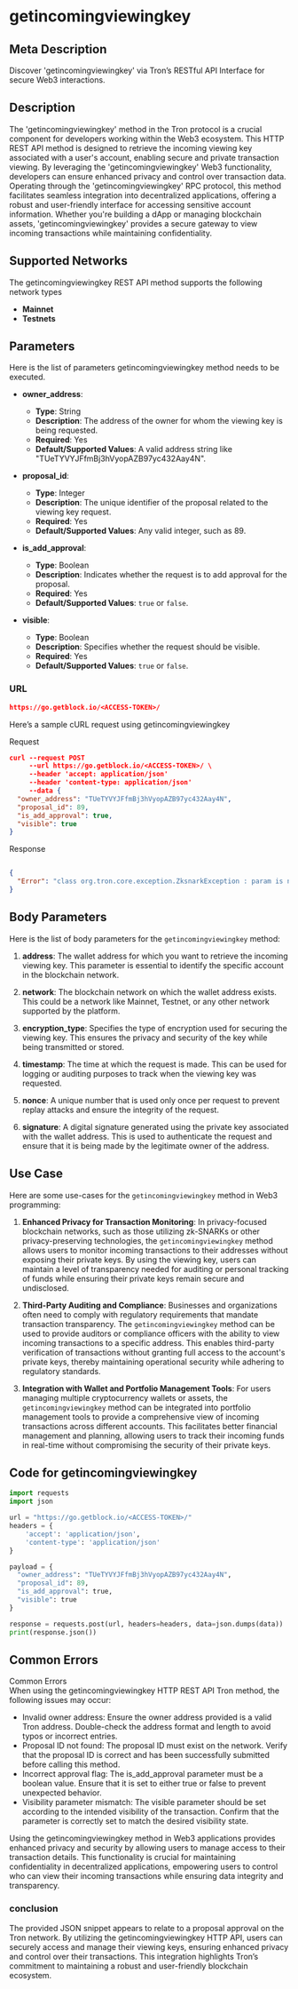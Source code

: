 # getincomingviewingkey


## Meta Description
Discover 'getincomingviewingkey' via Tron’s RESTful API Interface for secure Web3 interactions.

## Description
The 'getincomingviewingkey' method in the Tron protocol is a crucial component for developers working within the Web3 ecosystem. This HTTP REST API method is designed to retrieve the incoming viewing key associated with a user's account, enabling secure and private transaction viewing. By leveraging the 'getincomingviewingkey' Web3 functionality, developers can ensure enhanced privacy and control over transaction data. Operating through the 'getincomingviewingkey' RPC protocol, this method facilitates seamless integration into decentralized applications, offering a robust and user-friendly interface for accessing sensitive account information. Whether you're building a dApp or managing blockchain assets, 'getincomingviewingkey' provides a secure gateway to view incoming transactions while maintaining confidentiality.

## Supported Networks
The getincomingviewingkey REST API method supports the following network types
- **Mainnet**
- **Testnets**

## Parameters

Here is the list of parameters getincomingviewingkey method needs to be executed.

- **owner_address**: 
  - **Type**: String
  - **Description**: The address of the owner for whom the viewing key is being requested.
  - **Required**: Yes
  - **Default/Supported Values**: A valid address string like "TUeTYVYJFfmBj3hVyopAZB97yc432Aay4N".

- **proposal_id**: 
  - **Type**: Integer
  - **Description**: The unique identifier of the proposal related to the viewing key request.
  - **Required**: Yes
  - **Default/Supported Values**: Any valid integer, such as 89.

- **is_add_approval**: 
  - **Type**: Boolean
  - **Description**: Indicates whether the request is to add approval for the proposal.
  - **Required**: Yes
  - **Default/Supported Values**: `true` or `false`.

- **visible**: 
  - **Type**: Boolean
  - **Description**: Specifies whether the request should be visible.
  - **Required**: Yes
  - **Default/Supported Values**: `true` or `false`.

### URL
```json
https://go.getblock.io/<ACCESS-TOKEN>/
```
Here’s a sample cURL request using getincomingviewingkey

Request
```json
curl --request POST 
     --url https://go.getblock.io/<ACCESS-TOKEN>/ \
     --header 'accept: application/json' 
     --header 'content-type: application/json' 
     --data {
  "owner_address": "TUeTYVYJFfmBj3hVyopAZB97yc432Aay4N",
  "proposal_id": 89,
  "is_add_approval": true,
  "visible": true
}
```

Response
```json

{
  "Error": "class org.tron.core.exception.ZksnarkException : param is null"
}
```
## Body Parameters

Here is the list of body parameters for the `getincomingviewingkey` method:

1. **address**: The wallet address for which you want to retrieve the incoming viewing key. This parameter is essential to identify the specific account in the blockchain network.

2. **network**: The blockchain network on which the wallet address exists. This could be a network like Mainnet, Testnet, or any other network supported by the platform.

3. **encryption_type**: Specifies the type of encryption used for securing the viewing key. This ensures the privacy and security of the key while being transmitted or stored.

4. **timestamp**: The time at which the request is made. This can be used for logging or auditing purposes to track when the viewing key was requested.

5. **nonce**: A unique number that is used only once per request to prevent replay attacks and ensure the integrity of the request.

6. **signature**: A digital signature generated using the private key associated with the wallet address. This is used to authenticate the request and ensure that it is being made by the legitimate owner of the address.

## Use Case

Here are some use-cases for the `getincomingviewingkey` method in Web3 programming:

1. **Enhanced Privacy for Transaction Monitoring**: In privacy-focused blockchain networks, such as those utilizing zk-SNARKs or other privacy-preserving technologies, the `getincomingviewingkey` method allows users to monitor incoming transactions to their addresses without exposing their private keys. By using the viewing key, users can maintain a level of transparency needed for auditing or personal tracking of funds while ensuring their private keys remain secure and undisclosed.

2. **Third-Party Auditing and Compliance**: Businesses and organizations often need to comply with regulatory requirements that mandate transaction transparency. The `getincomingviewingkey` method can be used to provide auditors or compliance officers with the ability to view incoming transactions to a specific address. This enables third-party verification of transactions without granting full access to the account's private keys, thereby maintaining operational security while adhering to regulatory standards.

3. **Integration with Wallet and Portfolio Management Tools**: For users managing multiple cryptocurrency wallets or assets, the `getincomingviewingkey` method can be integrated into portfolio management tools to provide a comprehensive view of incoming transactions across different accounts. This facilitates better financial management and planning, allowing users to track their incoming funds in real-time without compromising the security of their private keys.

## Code for getincomingviewingkey


```python
import requests
import json

url = "https://go.getblock.io/<ACCESS-TOKEN>/"
headers = {
    'accept': 'application/json',
    'content-type': 'application/json'
}

payload = {
  "owner_address": "TUeTYVYJFfmBj3hVyopAZB97yc432Aay4N",
  "proposal_id": 89,
  "is_add_approval": true,
  "visible": true
}

response = requests.post(url, headers=headers, data=json.dumps(data))
print(response.json())
```
## Common Errors

Common Errors  
When using the getincomingviewingkey HTTP REST API Tron method, the following issues may occur:  
- Invalid owner address: Ensure the owner address provided is a valid Tron address. Double-check the address format and length to avoid typos or incorrect entries.  
- Proposal ID not found: The proposal ID must exist on the network. Verify that the proposal ID is correct and has been successfully submitted before calling this method.  
- Incorrect approval flag: The is_add_approval parameter must be a boolean value. Ensure that it is set to either true or false to prevent unexpected behavior.  
- Visibility parameter mismatch: The visible parameter should be set according to the intended visibility of the transaction. Confirm that the parameter is correctly set to match the desired visibility state.

Using the getincomingviewingkey method in Web3 applications provides enhanced privacy and security by allowing users to manage access to their transaction details. This functionality is crucial for maintaining confidentiality in decentralized applications, empowering users to control who can view their incoming transactions while ensuring data integrity and transparency.

### conclusion

The provided JSON snippet appears to relate to a proposal approval on the Tron network. By utilizing the getincomingviewingkey HTTP API, users can securely access and manage their viewing keys, ensuring enhanced privacy and control over their transactions. This integration highlights Tron’s commitment to maintaining a robust and user-friendly blockchain ecosystem.
